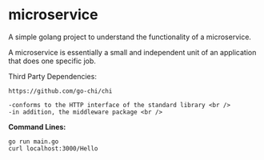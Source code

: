 # microservice

A simple golang project to understand the functionality of a microservice. <br />

A microservice is essentially a small and independent unit of an application that does one specific job. <br />

Third Party Dependencies: <br />
```
https://github.com/go-chi/chi 
```

    -conforms to the HTTP interface of the standard library <br />
    -in addition, the middleware package <br />

**Command Lines:**
```
go run main.go
curl localhost:3000/Hello
```
